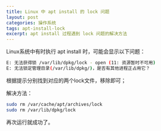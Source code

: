 ```yaml
---
title: Linux 中 apt install 的 lock 问题
layout: post
categories: 操作系统
tags: apt-install-lock
excerpt: apt install 过程遇到 lock 问题的解决方法
---
```


Linux系统中有时执行 apt install 时，可能会显示以下问题：
```sh
E: 无法获得锁 /var/lib/dpkg/lock - open (11: 资源暂时不可用)
E: 无法锁定管理目录(/var/lib/dpkg/)，是否有其他进程正占用它？
```

根据提示分别找到对应的两个lock文件，移除即可；

解决方法：
```sh
sudo rm /var/cache/apt/archives/lock
sudo rm /var/lib/dpkg/lock
```

再次运行就成功了。